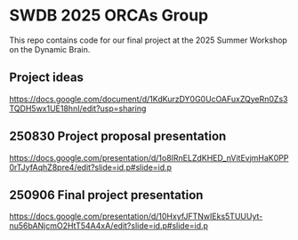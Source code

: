 # SWDB 2025 ORCAs Group

This repo contains code for our final project at the 2025 Summer Workshop on the Dynamic Brain. 


## Project ideas

https://docs.google.com/document/d/1KdKurzDY0G0UcOAFuxZQyeRn0Zs3TQDH5wx1UE18hnI/edit?usp=sharing

## 250830 Project proposal presentation
https://docs.google.com/presentation/d/1o8IRnELZdKHED_nVitEvjmHaK0PP0rTJyfAqhZ8pre4/edit?slide=id.p#slide=id.p

## 250906 Final project presentation
https://docs.google.com/presentation/d/10HxyfJFTNwIEks5TUUUyt-nu56bANjcmO2HtT54A4xA/edit?slide=id.p#slide=id.p
